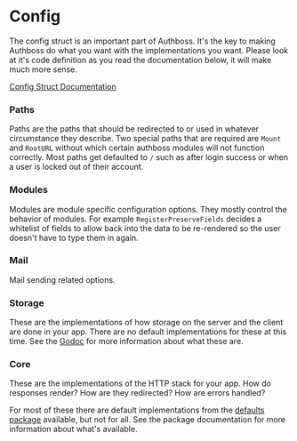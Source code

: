 # Config

The config struct is an important part of Authboss. It's the key to making Authboss do what you
want with the implementations you want. Please look at it's code definition as you read the
documentation below, it will make much more sense.

[Config Struct Documentation](https://pkg.go.dev/github.com/justin-wilxite/authboss/v3/#Config)

### Paths

Paths are the paths that should be redirected to or used in whatever circumstance they describe.
Two special paths that are required are `Mount` and `RootURL` without which certain authboss
modules will not function correctly. Most paths get defaulted to `/` such as after login success
or when a user is locked out of their account.

### Modules

Modules are module specific configuration options. They mostly control the behavior of modules.
For example `RegisterPreserveFields` decides a whitelist of fields to allow back into the data
to be re-rendered so the user doesn't have to type them in again.

### Mail

Mail sending related options.

### Storage

These are the implementations of how storage on the server and the client are done in your
app. There are no default implementations for these at this time. See the [Godoc](https://pkg.go.dev/mod/github.com/justin-wilxite/authboss/v3) for more information
about what these are.

### Core

These are the implementations of the HTTP stack for your app. How do responses render? How are
they redirected? How are errors handled?

For most of these there are default implementations from the
[defaults package](https://github.com/volatiletech/authboss/tree/master/defaults) available, but not for all.
See the package documentation for more information about what's available.
